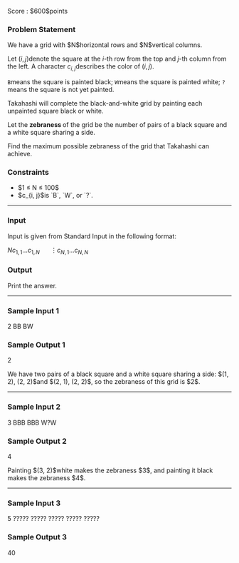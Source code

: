 
<div>

<span>

<span>

<p>
Score : $600$points
</p>

<div>

<section>

### **Problem Statement**

<p>
We have a grid with $N$horizontal rows and $N$vertical columns.

Let $(i, j)$denote the square at the $i$-th row from the top and $j$-th column from the left. A character $c_{i,j}$describes the color of $(i, j)$.

`B`means the square is painted black; `W`means the square is painted white; `?`means the square is not yet painted.
</p>

<p>
Takahashi will complete the black-and-white grid by painting each unpainted square black or white.

Let the 
<strong>
zebraness
</strong>
of the grid be the number of pairs of a black square and a white square sharing a side.

Find the maximum possible zebraness of the grid that Takahashi can achieve.
</p>

</section>

</div>

<div>

<section>

### **Constraints**

<ul>

<li>
$1 ≤ N ≤ 100$
</li>

<li>
$c_{i, j}$is `B`, `W`, or `?`.
</li>

</ul>

</section>

</div>

---

<div>

<div>

<section>

### **Input**

<p>
Input is given from Standard Input in the following format:
</p>

<div>

$N$$c_{1,1} \dots c_{1,N}$$\hspace{20pt}\vdots$$c_{N,1} \dots c_{N,N}$
</div>

</section>

</div>

<div>

<section>

### **Output**

<p>
Print the answer.
</p>

</section>

</div>

</div>

---

<div>

<section>

### **Sample Input 1**

<div>

2
BB
BW

</div>

</section>

</div>

<div>

<section>

### **Sample Output 1**

<div>

2

</div>

<p>
We have two pairs of a black square and a white square sharing a side: $(1, 2), (2, 2)$and $(2, 1), (2, 2)$, so the zebraness of this grid is $2$.
</p>

</section>

</div>

---

<div>

<section>

### **Sample Input 2**

<div>

3
BBB
BBB
W?W

</div>

</section>

</div>

<div>

<section>

### **Sample Output 2**

<div>

4

</div>

<p>
Painting $(3, 2)$white makes the zebraness $3$, and painting it black makes the zebraness $4$.
</p>

</section>

</div>

---

<div>

<section>

### **Sample Input 3**

<div>

5
?????
?????
?????
?????
?????

</div>

</section>

</div>

<div>

<section>

### **Sample Output 3**

<div>

40

</div>

</section>

</div>

</span>

</span>

</div>
